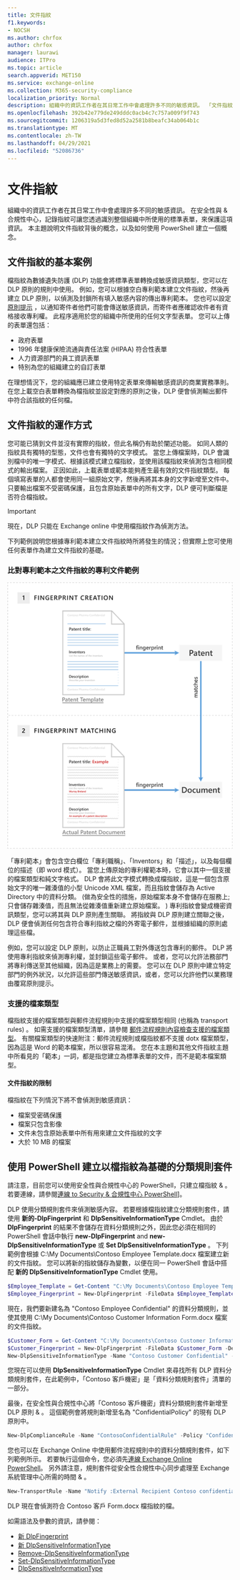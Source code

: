 ```yaml
---
title: 文件指紋
f1.keywords:
- NOCSH
ms.author: chrfox
author: chrfox
manager: laurawi
audience: ITPro
ms.topic: article
search.appverid: MET150
ms.service: exchange-online
ms.collection: M365-security-compliance
localization_priority: Normal
description: 組織中的資訊工作者在其日常工作中會處理許多不同的敏感資訊。 「文件指紋」可識別您的組織中所使用的標準表單，以協助您保護此類資訊。 本主題說明文件指紋背後的概念，以及如何使用 PowerShell 建立一個概念。
ms.openlocfilehash: 392b42e779de249dddc0acb4c7c757a009f9f743
ms.sourcegitcommit: 1206319a5d3fed8d52a2581b8beafc34ab064b1c
ms.translationtype: MT
ms.contentlocale: zh-TW
ms.lasthandoff: 04/29/2021
ms.locfileid: "52086736"
---
```

# <a name="document-fingerprinting"></a>文件指紋

組織中的資訊工作者在其日常工作中會處理許多不同的敏感資訊。 在安全性與 &amp; 合規性中心，記錄指紋可讓您透過識別整個組織中所使用的標準表單，來保護這項資訊。 本主題說明文件指紋背後的概念，以及如何使用 PowerShell 建立一個概念。
  
## <a name="basic-scenario-for-document-fingerprinting"></a>文件指紋的基本案例

檔指紋為數據遺失防護 (DLP) 功能會將標準表單轉換成敏感資訊類型，您可以在 DLP 原則的規則中使用。 例如，您可以根據空白專利範本建立文件指紋，然後再建立 DLP 原則，以偵測及封鎖所有填入敏感內容的傳出專利範本。 您也可以設定 [原則提示](use-notifications-and-policy-tips.md) ，以通知寄件者他們可能會傳送敏感資訊，而寄件者應確認收件者有資格接收專利權。 此程序適用於您的組織中所使用的任何文字型表單。 您可以上傳的表單還包括：
  
- 政府表單
- 1996 年健康保險流通與責任法案 (HIPAA) 符合性表單  
- 人力資源部門的員工資訊表單
- 特別為您的組織建立的自訂表單

在理想情況下，您的組織應已建立使用特定表單來傳輸敏感資訊的商業實務準則。 在您上載空白表單轉換為檔指紋並設定對應的原則之後，DLP 便會偵測輸出郵件中符合該指紋的任何檔。

## <a name="how-document-fingerprinting-works"></a>文件指紋的運作方式

您可能已猜到文件並沒有實際的指紋，但此名稱仍有助於闡述功能。 如同人類的指紋具有獨特的型態，文件也會有獨特的文字模式。 當您上傳檔案時，DLP 會識別檔中的唯一字模式、根據該模式建立檔指紋，並使用該檔指紋來偵測包含相同模式的輸出檔案。 正因如此，上載表單或範本能夠產生最有效的文件指紋類型。 每個填寫表單的人都會使用同一組原始文字，然後再將其本身的文字新增至文件中。 只要輸出檔案不受密碼保護，且包含原始表單中的所有文字，DLP 便可判斷檔是否符合檔指紋。

> [!IMPORTANT]
> 現在，DLP 只能在 Exchange online 中使用檔指紋作為偵測方法。

下列範例說明您根據專利範本建立文件指紋時所將發生的情況；但實際上您可使用任何表單作為建立文件指紋的基礎。
  
### <a name="example-of-a-patent-document-matching-a-document-fingerprint-of-a-patent-template"></a>比對專利範本之文件指紋的專利文件範例

![檔指紋的圖表。](../media/Document-Fingerprinting-diagram.png)
  
「專利範本」會包含空白欄位「專利職稱」、「Inventors」和「描述」，以及每個欄位的描述（即 word 模式）。 當您上傳原始的專利權範本時，它會以其中一個支援的檔案類型和純文字格式。 DLP 會將此文字模式轉換成檔指紋，這是一個包含原始文字的唯一雜湊值的小型 Unicode XML 檔案，而且指紋會儲存為 Active Directory 中的資料分類。  (做為安全性的措施，原始檔案本身不會儲存在服務上;只會儲存雜湊值，而且無法從雜湊值重新建立原始檔案。 ) 專利指紋會變成機密資訊類型，您可以將其與 DLP 原則產生關聯。 將指紋與 DLP 原則建立關聯之後，DLP 便會偵測任何包含符合專利指紋之檔的外寄電子郵件，並根據組織的原則處理這些檔。 

例如，您可以設定 DLP 原則，以防止正職員工對外傳送包含專利的郵件。 DLP 將使用專利指紋來偵測專利權，並封鎖這些電子郵件。 或者，您可以允許法務部門將專利傳送至其他組織，因為這是業務上的需要。 您可以在 DLP 原則中建立特定部門的例外狀況，以允許這些部門傳送敏感資訊，或者，您可以允許他們以業務理由覆寫原則提示。
  
### <a name="supported-file-types"></a>支援的檔案類型

檔指紋支援的檔案類型與郵件流程規則中支援的檔案類型相同 (也稱為 transport rules) 。 如需支援的檔案類型清單，請參閱 [郵件流程規則內容檢查支援的檔案類型](/exchange/security-and-compliance/mail-flow-rules/inspect-message-attachments#supported-file-types-for-mail-flow-rule-content-inspection)。 有關檔案類型的快速附注：郵件流程規則或檔指紋都不支援 dotx 檔案類型，因為這是 Word 的範本檔案，所以很容易混淆。 您在本主題和其他文件指紋主題中所看見的「範本」一詞，都是指您建立為標準表單的文件，而不是範本檔案類型。
  
#### <a name="limitations-of-document-fingerprinting"></a>文件指紋的限制

檔指紋在下列情況下將不會偵測到敏感資訊：
  
- 檔案受密碼保護
- 檔案只包含影像
- 文件未包含原始表單中所有用來建立文件指紋的文字
- 大於 10 MB 的檔案

## <a name="use-powershell-to-create-a-classification-rule-package-based-on-document-fingerprinting"></a>使用 PowerShell 建立以檔指紋為基礎的分類規則套件

請注意，目前您可以使用安全性與合規性中心的 PowerShell，只建立檔指紋 &amp; 。 若要連線，請參閱[連線 to Security & 合規性中心 PowerShell](/powershell/exchange/connect-to-scc-powershell)]。

DLP 使用分類規則套件來偵測敏感內容。 若要根據檔指紋建立分類規則套件，請使用 **新的-DlpFingerprint** 和 **DlpSensitiveInformationType** Cmdlet。 由於 **DlpFingerprint** 的結果不會儲存在資料分類規則之外，因此您必須在相同的 PowerShell 會話中執行 **new-DlpFingerprint** and **new-DlpSensitiveInformationType** 或 **Set DlpSensitiveInformationType** 。 下列範例會根據 C:\My Documents\Contoso Employee Template.docx 檔案建立新的文件指紋。 您可以將新的指紋儲存為變數，以便在同一 PowerShell 會話中搭配 **新的 DlpSensitiveInformationType** Cmdlet 使用。
  
```powershell
$Employee_Template = Get-Content "C:\My Documents\Contoso Employee Template.docx" -Encoding byte -ReadCount 0
$Employee_Fingerprint = New-DlpFingerprint -FileData $Employee_Template -Description "Contoso Employee Template"
```

現在，我們要新建名為 "Contoso Employee Confidential" 的資料分類規則，並使其使用 C:\My Documents\Contoso Customer Information Form.docx 檔案的文件指紋。
  
```powershell
$Customer_Form = Get-Content "C:\My Documents\Contoso Customer Information Form.docx" -Encoding byte -ReadCount 0
$Customer_Fingerprint = New-DlpFingerprint -FileData $Customer_Form -Description "Contoso Customer Information Form"
New-DlpSensitiveInformationType -Name "Contoso Customer Confidential" -Fingerprints $Customer_Fingerprint -Description "Message contains Contoso customer information." 
```

您現在可以使用 **DlpSensitiveInformationType** Cmdlet 來尋找所有 DLP 資料分類規則套件，在此範例中，「Contoso 客戶機密」是「資料分類規則套件」清單的一部分。 
  
最後，在安全性與合規性中心將「Contoso 客戶機密」資料分類規則套件新增至 DLP 原則 &amp; 。 這個範例會將規則新增至名為 "ConfidentialPolicy" 的現有 DLP 原則中。

```powershell
New-DlpComplianceRule -Name "ContosoConfidentialRule" -Policy "ConfidentialPolicy" -ContentContainsSensitiveInformation @{Name="Contoso Customer Confidential"} -BlockAccess $True
```

您也可以在 Exchange Online 中使用郵件流程規則中的資料分類規則套件，如下列範例所示。 若要執行這個命令，您必須先[連線 Exchange Online PowerShell](/powershell/exchange/connect-to-exchange-online-powershell)。 另外請注意，規則套件從安全性合規性中心同步處理至 Exchange 系統管理中心所需的時間 &amp; 。
  
```powershell
New-TransportRule -Name "Notify :External Recipient Contoso confidential" -NotifySender NotifyOnly -Mode Enforce -SentToScope NotInOrganization -MessageContainsDataClassification @{Name=" Contoso Customer Confidential"}
```

DLP 現在會偵測符合 Contoso 客戶 Form.docx 檔指紋的檔。
  
如需語法及參數的資訊，請參閱：

- [新 DlpFingerprint](/powershell/module/exchange/New-DlpFingerprint)
- [新 DlpSensitiveInformationType](/powershell/module/exchange/New-DlpSensitiveInformationType)
- [Remove-DlpSensitiveInformationType](/powershell/module/exchange/Remove-DlpSensitiveInformationType)
- [Set-DlpSensitiveInformationType](/powershell/module/exchange/Set-DlpSensitiveInformationType)
- [DlpSensitiveInformationType](/powershell/module/exchange/Get-DlpSensitiveInformationType)
